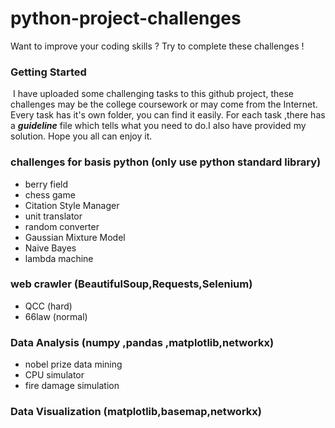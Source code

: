 # python-project-challenges
Want to improve your coding skills ? Try to complete these challenges !

### Getting Started

​	I have uploaded some challenging tasks to this github project, these challenges may be the college coursework or may come from the Internet. Every task has it's own folder, you can find it easily. For each task ,there has a ***guideline*** file which tells what you need to do.I also have provided my  solution. Hope you all can enjoy it.

### challenges for basis python (only use python standard library)

- berry field
- chess game
- Citation Style Manager
- unit translator
- random converter
- Gaussian Mixture Model 
- Naive Bayes
- lambda machine

### web crawler (BeautifulSoup,Requests,Selenium)

- QCC (hard)
- 66law (normal)

### Data Analysis (numpy ,pandas ,matplotlib,networkx)

- nobel prize data mining
- CPU simulator
- fire damage simulation 

### Data Visualization (matplotlib,basemap,networkx)



